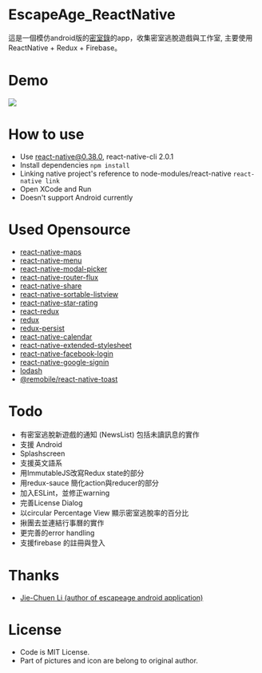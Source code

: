 # EscapeAge_ReactNative
這是一個模仿android版的[密室錄](https://play.google.com/store/apps/details?id=com.easuno.escape&hl=zh_TW)的app，收集密室逃脫遊戲與工作室, 主要使用ReactNative + Redux + Firebase。

# Demo

![](http://i.giphy.com/l44QBlXFwfINl2dWw.gif)

# How to use

- Use react-native@0.38.0, react-native-cli 2.0.1
- Install dependencies ```npm install```
- Linking native project's reference to node-modules/react-native ```react-native link```
- Open XCode and Run
- Doesn't support Android currently

# Used Opensource

- [react-native-maps](https://github.com/airbnb/react-native-maps)
- [react-native-menu](https://github.com/jaysoo/react-native-menu)
- [react-native-modal-picker](https://github.com/d-a-n/react-native-modal-picker)
- [react-native-router-flux](https://github.com/aksonov/react-native-router-flux)
- [react-native-share](https://github.com/EstebanFuentealba/react-native-share)
- [react-native-sortable-listview](https://github.com/deanmcpherson/react-native-sortable-listview)
- [react-native-star-rating](https://github.com/djchie/react-native-star-rating)
- [react-redux](https://github.com/reactjs/react-redux)
- [redux](https://github.com/reactjs/redux)
- [redux-persist](https://github.com/rt2zz/redux-persist)
- [react-native-calendar](https://github.com/christopherdro/react-native-calendar)
- [react-native-extended-stylesheet](https://github.com/vitalets/react-native-extended-stylesheet)
- [react-native-facebook-login](https://github.com/magus/react-native-facebook-login)
- [react-native-google-signin](https://github.com/devfd/react-native-google-signin)
- [lodash](https://lodash.com/)
- [@remobile/react-native-toast](https://github.com/remobile/react-native-toast)


# Todo
- 有密室逃脫新遊戲的通知 (NewsList) 包括未讀訊息的實作
- 支援 Android 
- Splashscreen
- 支援英文語系
- 用ImmutableJS改寫Redux state的部分
- 用redux-sauce 簡化action與reducer的部分
- 加入ESLint，並修正warning
- 完善License Dialog
- 以circular Percentage View 顯示密室逃脫率的百分比
- 揪團去並連結行事曆的實作
- 更完善的error handling
- 支援firebase 的註冊與登入

# Thanks
- [Jie-Chuen Li (author of escapeage android application)](https://www.linkedin.com/pub/jason-li/94/949/a43)

# License
- Code is MIT License.
- Part of pictures and icon are belong to original author.
